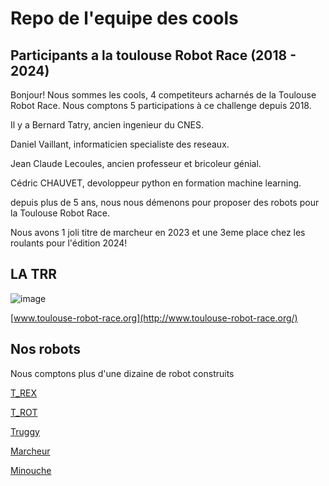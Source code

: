 # Repo de l'equipe des cools
## Participants a la toulouse Robot Race (2018 - 2024)


Bonjour!
Nous sommes les cools, 4 competiteurs acharnés de la Toulouse Robot Race. Nous comptons 5 participations à ce challenge depuis 2018.

Il y a Bernard Tatry, ancien ingenieur du CNES.

Daniel Vaillant, informaticien specialiste des reseaux.

Jean Claude Lecoules, ancien professeur et bricoleur génial.

Cédric CHAUVET, devoloppeur python en formation machine learning.

depuis plus de 5 ans, nous nous démenons pour proposer des robots pour la Toulouse Robot Race.

Nous avons 1 joli titre de marcheur en 2023 et une 3eme place chez les roulants pour l'édition 2024!


## LA TRR

![image](https://github.com/CedricChauvet/Robotique_et_TRR2024/assets/16280142/feb0a9f2-9e4a-4e39-884e-91674a361091)




[www.toulouse-robot-race.org](http://www.toulouse-robot-race.org/)


## Nos robots

Nous comptons plus d'une dizaine de robot construits

 [T_REX](https://github.com/CedricChauvet/Robotique_et_TRR2024/tree/main/T_REX)

 [T_ROT](https://github.com/CedricChauvet/Robotique_et_TRR2024/tree/main/T_ROT)

 [Truggy](https://github.com/CedricChauvet/Robotique_et_TRR2024/tree/main/Truggy)

 [Marcheur](https://github.com/CedricChauvet/Robotique_et_TRR2024/tree/main/marcheur)

 [Minouche](https://github.com/CedricChauvet/Robotique_et_TRR2024/tree/main/Minouche)




